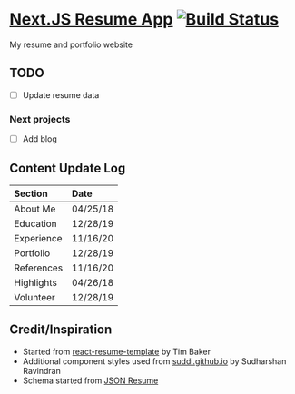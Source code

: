 # [Next.JS Resume App](https://donstolz.tech/) [![Build Status](https://travis-ci.org/donald-stolz/resume.svg?branch=master)](https://travis-ci.org/donald-stolz/resume)

My resume and portfolio website

## TODO

- [ ] Update resume data

### Next projects

- [ ] Add blog

## Content Update Log

| Section    | Date     |
| :--------- | :------- |
| About Me   | 04/25/18 |
| Education  | 12/28/19 |
| Experience | 11/16/20 |
| Portfolio  | 12/28/19 |
| References | 11/16/20 |
| Highlights | 04/26/18 |
| Volunteer  | 12/28/19 |

## Credit/Inspiration

- Started from [react-resume-template](https://github.com/tbakerx/react-resume-template) by Tim Baker
- Additional component styles used from [suddi.github.io](https://github.com/suddi/suddi.github.io) by Sudharshan Ravindran
- Schema started from [JSON Resume](https://jsonresume.org/schema/)
